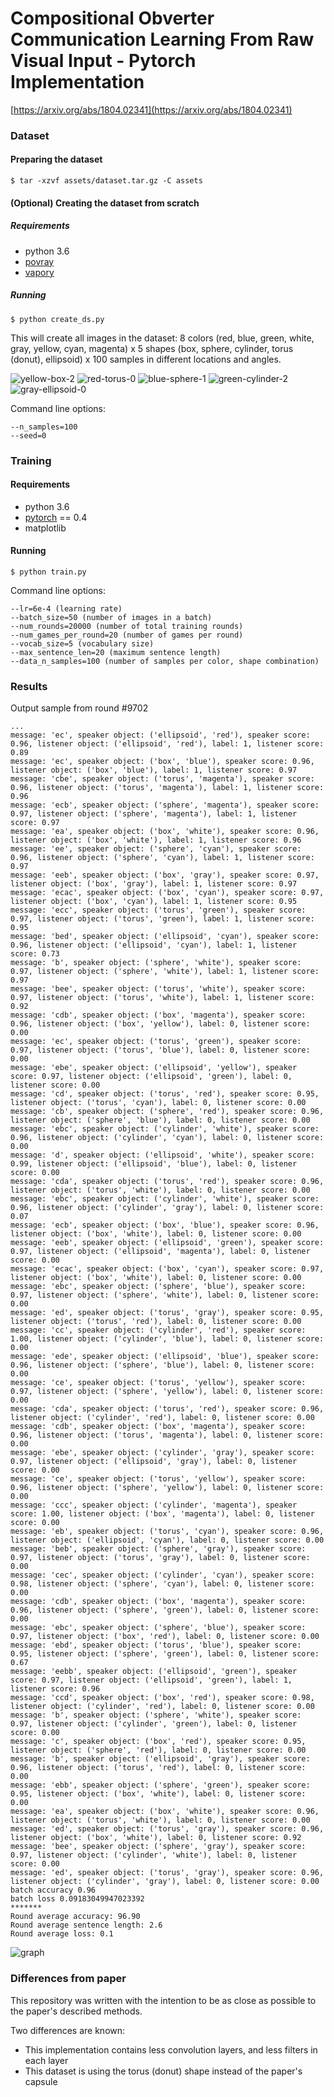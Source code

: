 # Compositional Obverter Communication Learning From Raw Visual Input - Pytorch Implementation


[https://arxiv.org/abs/1804.02341](https://arxiv.org/abs/1804.02341)

### Dataset


#### Preparing the dataset


```
$ tar -xzvf assets/dataset.tar.gz -C assets
```

#### (Optional) Creating the dataset from scratch
##### Requirements

* python 3.6
* [povray](http://www.povray.org/download/)
* [vapory](https://github.com/Zulko/vapory)

##### Running

```
$ python create_ds.py
```

This will create all images in the dataset: 8 colors (red, blue, green, white, gray, yellow, cyan, magenta) x 5 shapes (box, sphere, cylinder, torus (donut), ellipsoid) x 100 samples in different locations and angles. 

![yellow-box-2](https://user-images.githubusercontent.com/2988446/44865469-0e96de00-ac8b-11e8-9580-0818d2c8d52e.png)
![red-torus-0](https://user-images.githubusercontent.com/2988446/44865489-21111780-ac8b-11e8-988f-02a39727eac4.png)
![blue-sphere-1](https://user-images.githubusercontent.com/2988446/44865509-30906080-ac8b-11e8-9204-09a4aebaf3f0.png)
![green-cylinder-2](https://user-images.githubusercontent.com/2988446/44865520-3ede7c80-ac8b-11e8-9ef5-40f8721b858d.png)
![gray-ellipsoid-0](https://user-images.githubusercontent.com/2988446/44865543-49991180-ac8b-11e8-994e-a07c10d64b0f.png)

Command line options:

```
--n_samples=100
--seed=0
```

### Training


#### Requirements

* python 3.6
* [pytorch](https://pytorch.org/) == 0.4
* matplotlib

#### Running

```
$ python train.py
```

Command line options:

```
--lr=6e-4 (learning rate)
--batch_size=50 (number of images in a batch)
--num_rounds=20000 (number of total training rounds)
--num_games_per_round=20 (number of games per round)
--vocab_size=5 (vocabulary size)
--max_sentence_len=20 (maximum sentence length)
--data_n_samples=100 (number of samples per color, shape combination)

```

### Results

Output sample from round #9702

```
...
message: 'ec', speaker object: ('ellipsoid', 'red'), speaker score: 0.96, listener object: ('ellipsoid', 'red'), label: 1, listener score: 0.89
message: 'ec', speaker object: ('box', 'blue'), speaker score: 0.96, listener object: ('box', 'blue'), label: 1, listener score: 0.97
message: 'cbe', speaker object: ('torus', 'magenta'), speaker score: 0.96, listener object: ('torus', 'magenta'), label: 1, listener score: 0.96
message: 'ecb', speaker object: ('sphere', 'magenta'), speaker score: 0.97, listener object: ('sphere', 'magenta'), label: 1, listener score: 0.97
message: 'ea', speaker object: ('box', 'white'), speaker score: 0.96, listener object: ('box', 'white'), label: 1, listener score: 0.96
message: 'ee', speaker object: ('sphere', 'cyan'), speaker score: 0.96, listener object: ('sphere', 'cyan'), label: 1, listener score: 0.97
message: 'eeb', speaker object: ('box', 'gray'), speaker score: 0.97, listener object: ('box', 'gray'), label: 1, listener score: 0.97
message: 'ecac', speaker object: ('box', 'cyan'), speaker score: 0.97, listener object: ('box', 'cyan'), label: 1, listener score: 0.95
message: 'ecc', speaker object: ('torus', 'green'), speaker score: 0.97, listener object: ('torus', 'green'), label: 1, listener score: 0.95
message: 'bed', speaker object: ('ellipsoid', 'cyan'), speaker score: 0.96, listener object: ('ellipsoid', 'cyan'), label: 1, listener score: 0.73
message: 'b', speaker object: ('sphere', 'white'), speaker score: 0.97, listener object: ('sphere', 'white'), label: 1, listener score: 0.97
message: 'bee', speaker object: ('torus', 'white'), speaker score: 0.97, listener object: ('torus', 'white'), label: 1, listener score: 0.92
message: 'cdb', speaker object: ('box', 'magenta'), speaker score: 0.96, listener object: ('box', 'yellow'), label: 0, listener score: 0.00
message: 'ec', speaker object: ('torus', 'green'), speaker score: 0.97, listener object: ('torus', 'blue'), label: 0, listener score: 0.00
message: 'ebe', speaker object: ('ellipsoid', 'yellow'), speaker score: 0.97, listener object: ('ellipsoid', 'green'), label: 0, listener score: 0.00
message: 'cd', speaker object: ('torus', 'red'), speaker score: 0.95, listener object: ('torus', 'cyan'), label: 0, listener score: 0.00
message: 'cb', speaker object: ('sphere', 'red'), speaker score: 0.96, listener object: ('sphere', 'blue'), label: 0, listener score: 0.00
message: 'ebc', speaker object: ('cylinder', 'white'), speaker score: 0.96, listener object: ('cylinder', 'cyan'), label: 0, listener score: 0.00
message: 'd', speaker object: ('ellipsoid', 'white'), speaker score: 0.99, listener object: ('ellipsoid', 'blue'), label: 0, listener score: 0.00
message: 'cda', speaker object: ('torus', 'red'), speaker score: 0.96, listener object: ('torus', 'white'), label: 0, listener score: 0.00
message: 'ebc', speaker object: ('cylinder', 'white'), speaker score: 0.96, listener object: ('cylinder', 'gray'), label: 0, listener score: 0.07
message: 'ecb', speaker object: ('box', 'blue'), speaker score: 0.96, listener object: ('box', 'white'), label: 0, listener score: 0.00
message: 'eeb', speaker object: ('ellipsoid', 'green'), speaker score: 0.97, listener object: ('ellipsoid', 'magenta'), label: 0, listener score: 0.00
message: 'ecac', speaker object: ('box', 'cyan'), speaker score: 0.97, listener object: ('box', 'white'), label: 0, listener score: 0.00
message: 'ebc', speaker object: ('sphere', 'blue'), speaker score: 0.97, listener object: ('sphere', 'white'), label: 0, listener score: 0.00
message: 'ed', speaker object: ('torus', 'gray'), speaker score: 0.95, listener object: ('torus', 'red'), label: 0, listener score: 0.00
message: 'cc', speaker object: ('cylinder', 'red'), speaker score: 1.00, listener object: ('cylinder', 'blue'), label: 0, listener score: 0.00
message: 'ede', speaker object: ('ellipsoid', 'blue'), speaker score: 0.96, listener object: ('sphere', 'blue'), label: 0, listener score: 0.00
message: 'ce', speaker object: ('torus', 'yellow'), speaker score: 0.97, listener object: ('sphere', 'yellow'), label: 0, listener score: 0.00
message: 'cda', speaker object: ('torus', 'red'), speaker score: 0.96, listener object: ('cylinder', 'red'), label: 0, listener score: 0.00
message: 'cdb', speaker object: ('box', 'magenta'), speaker score: 0.96, listener object: ('torus', 'magenta'), label: 0, listener score: 0.00
message: 'ebe', speaker object: ('cylinder', 'gray'), speaker score: 0.97, listener object: ('ellipsoid', 'gray'), label: 0, listener score: 0.00
message: 'ce', speaker object: ('torus', 'yellow'), speaker score: 0.96, listener object: ('sphere', 'yellow'), label: 0, listener score: 0.00
message: 'ccc', speaker object: ('cylinder', 'magenta'), speaker score: 1.00, listener object: ('box', 'magenta'), label: 0, listener score: 0.00
message: 'eb', speaker object: ('torus', 'cyan'), speaker score: 0.96, listener object: ('ellipsoid', 'cyan'), label: 0, listener score: 0.00
message: 'beb', speaker object: ('sphere', 'gray'), speaker score: 0.97, listener object: ('torus', 'gray'), label: 0, listener score: 0.00
message: 'cec', speaker object: ('cylinder', 'cyan'), speaker score: 0.98, listener object: ('sphere', 'cyan'), label: 0, listener score: 0.00
message: 'cdb', speaker object: ('box', 'magenta'), speaker score: 0.96, listener object: ('sphere', 'green'), label: 0, listener score: 0.00
message: 'ebc', speaker object: ('sphere', 'blue'), speaker score: 0.97, listener object: ('box', 'red'), label: 0, listener score: 0.00
message: 'ebd', speaker object: ('torus', 'blue'), speaker score: 0.95, listener object: ('sphere', 'green'), label: 0, listener score: 0.67
message: 'eebb', speaker object: ('ellipsoid', 'green'), speaker score: 0.97, listener object: ('ellipsoid', 'green'), label: 1, listener score: 0.96
message: 'ccd', speaker object: ('box', 'red'), speaker score: 0.98, listener object: ('cylinder', 'red'), label: 0, listener score: 0.00
message: 'b', speaker object: ('sphere', 'white'), speaker score: 0.97, listener object: ('cylinder', 'green'), label: 0, listener score: 0.00
message: 'c', speaker object: ('box', 'red'), speaker score: 0.95, listener object: ('sphere', 'red'), label: 0, listener score: 0.00
message: 'b', speaker object: ('ellipsoid', 'gray'), speaker score: 0.96, listener object: ('torus', 'red'), label: 0, listener score: 0.00
message: 'ebb', speaker object: ('sphere', 'green'), speaker score: 0.95, listener object: ('box', 'white'), label: 0, listener score: 0.00
message: 'ea', speaker object: ('box', 'white'), speaker score: 0.96, listener object: ('torus', 'white'), label: 0, listener score: 0.00
message: 'ed', speaker object: ('torus', 'gray'), speaker score: 0.96, listener object: ('box', 'white'), label: 0, listener score: 0.92
message: 'bee', speaker object: ('sphere', 'gray'), speaker score: 0.97, listener object: ('cylinder', 'white'), label: 0, listener score: 0.00
message: 'ed', speaker object: ('torus', 'gray'), speaker score: 0.96, listener object: ('cylinder', 'gray'), label: 0, listener score: 0.00
batch accuracy 0.96
batch loss 0.09183049947023392
*******
Round average accuracy: 96.90
Round average sentence length: 2.6
Round average loss: 0.1
```

![graph](https://user-images.githubusercontent.com/2988446/44970524-cb728e80-af5a-11e8-8ee4-49fa1034917a.png)


### Differences from paper

This repository was written with the intention to be as close as possible to the paper's described methods.

Two differences are known:

* This implementation contains less convolution layers, and less filters in each layer
* This dataset is using the torus (donut) shape instead of the paper's capsule